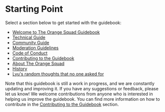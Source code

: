 # Starting Point

Select a section below to get started with the guidebook:

- [Welcome to The Orange Squad Guidebook](../README.md)
- [Technical Guide](technical-guide/README.md)
- [Community Guide](community-guide/README.md)
- [Moderation Guidelines](moderation-guidelines/README.md)
- [Code of Conduct](code-of-conduct/README.md)
- [Contributing to the Guidebook](contributing/README.md)
- [About The Orange Squad](about/README.md)
- [History](history/README.md)
- [Lyu's random thoughts that no one asked for](lyu-random-thoughts/README.md)

Note that this guidebook is still a work in progress, and we are constantly updating and improving it. If you have any suggestions or feedback, please let us know! We welcome contributions from anyone who is interested in helping us improve the guidebook. You can find more information on how to contribute in the [Contributing to the Guidebook](contributing/README.md) section.